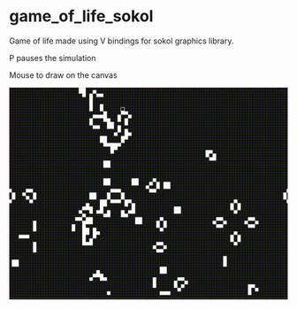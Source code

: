 # game_of_life_sokol
Game of life made using V bindings for sokol graphics library.

P pauses the simulation

Mouse to draw on the canvas

![alt text](gif.gif?raw=true)
